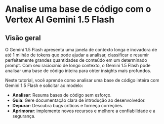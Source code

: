 # Analise uma base de código com o Vertex AI Gemini 1.5 Flash  
  
## Visão geral  
  
O Gemini 1.5 Flash apresenta uma janela de contexto longa e inovadora de até 1 milhão de tokens que pode ajudar a analisar, classificar e resumir perfeitamente grandes quantidades de conteúdo em um determinado prompt. Com seu raciocínio de longo contexto, o Gemini 1.5 Flash pode analisar uma base de código inteira para obter insights mais profundos.  
  
Neste tutorial, você aprende como analisar uma base de código inteira com Gemini 1.5 Flash e solicitar ao modelo:  
  
- **Analisar**: Resuma bases de código sem esforço.  
- **Guia**: Gere documentação clara de introdução ao desenvolvedor.  
- **Depurar**: Descubra bugs críticos e forneça correções.  
- **Aprimorar**: implemente novos recursos e melhore a confiabilidade e a segurança.  
